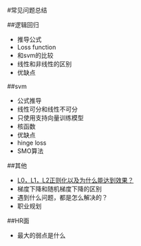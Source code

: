 #常见问题总结

##逻辑回归
- 推导公式
- Loss function
- 和svm的比较
- 线性和非线性的区别
- 优缺点

##svm
- 公式推导
- 线性可分和线性不可分
- 只使用支持向量训练模型
- 核函数
- 优缺点
- hinge loss
- SMO算法

##其他
- [L0，L1，L2正则化以及为什么能达到效果？](http://lib.csdn.net/article/machinelearning/55063)
- 梯度下降和随机梯度下降的区别
- 遇到什么问题，都是怎么解决的？
- 职业规划

##HR面
- 最大的弱点是什么
